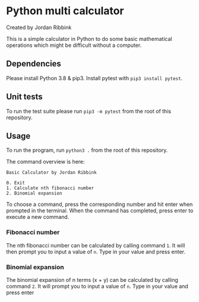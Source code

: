 # Python multi calculator

Created by Jordan Ribbink

This is a simple calculator in Python to do some basic mathematical operations which might be difficult without a computer.

## Dependencies

Please install Python 3.8 & pip3. Install pytest with `pip3 install pytest`.

## Unit tests

To run the test suite please run `pip3 -m pytest` from the root of this repository.

## Usage

To run the program, run `python3 .` from the root of this repository.

The command overview is here:

```
Basic Calculator by Jordan Ribbink

0. Exit
1. Calculate nth fibonacci number
2. Binomial expansion
```

To choose a command, press the corresponding number and hit enter when prompted in the terminal. When the command has completed, press enter to execute a new command.

### Fibonacci number

The nth fibonacci number can be calculated by calling command `1`. It will then prompt you to input a value of `n`. Type in your value and press enter.

### Binomial expansion

The binomial expansion of n terms (x + y) can be calculated by calling command `2`. It will prompt you to input a value of `n`. Type in your value and press enter
